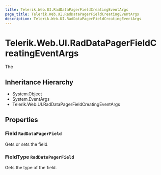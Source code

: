```yaml
---
title: Telerik.Web.UI.RadDataPagerFieldCreatingEventArgs
page_title: Telerik.Web.UI.RadDataPagerFieldCreatingEventArgs
description: Telerik.Web.UI.RadDataPagerFieldCreatingEventArgs
---
```


# Telerik.Web.UI.RadDataPagerFieldCreatingEventArgs

The

## Inheritance Hierarchy

* System.Object
* System.EventArgs
* Telerik.Web.UI.RadDataPagerFieldCreatingEventArgs

## Properties

###  Field `RadDataPagerField`

Gets or sets the field.

###  FieldType `RadDataPagerField`

Gets the type of the field.

